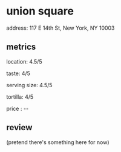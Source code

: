 # union square

address: 117 E 14th St, New York, NY 10003

## metrics
location: 4.5/5

taste: 4/5

serving size: 4.5/5

tortilla: 4/5

price : --

## review
(pretend there's something here for now) 

